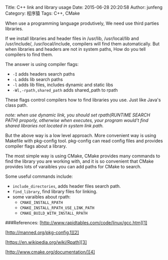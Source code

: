 Title: C++ link and library usage
Date: 2015-06-28 20:20:58
Author: junfeng
Category: 程序猿
Tags: C++, CMake

When use a programming language produtively,
We need use third parties libraries.

If we install libraries and header files in
/usr/lib, /usr/local/lib and /usr/include/,
/usr/local/include, compilers will find them automatically.
But when libraries and headers are not in system paths, How
do you tell compilers to find them.

The answer is using compiler flags:

- `-I` adds headers search paths
- `-L` adds lib search paths
- `-l` adds lib files, includes dynamic and static libs
- `-Wl,-rpath,shared_path` adds shared_path to rpath

These flags control compilers how to find libraries you use.
Just like Java's class path.

*note: when use dynamic link, you should set rpath(RUNTIME SEARCH PATH)*
*proporly, otherwise when executes, your program would't find shared*
*libraries not located in system link path.*

But the above way is a low level approach. More convenient way
is using Makefile with pkg-config tool. pkg-config can read config
files and provides compiler flags about a library.

The most simple way is using CMake, CMake provides many commands to
find the library you are working with, and it is so convenient that
CMake provides lots of varaibles you can add paths for CMake to search.

Some useful commands include:

- `include_directories`, adds header files search path.
- `find_library`, find library files for linking.
- some varaibles about rpath:
    - `CMAKE_INSTALL_RPATH`
    - `CMAKE_INSTALL_RPATH_USE_LINK_PATH`
    - `CMAKE_BUILD_WITH_INSTALL_RPATH`


###References:
[http://www.rapidtables.com/code/linux/gcc.htm][1]

[http://manned.org/pkg-config.1][2]

[https://en.wikipedia.org/wiki/Rpath][3]

[http://www.cmake.org/documentation/][4]

[1]: http://www.rapidtables.com/code/linux/gcc.htm
[2]: http://manned.org/pkg-config.1
[3]: https://en.wikipedia.org/wiki/Rpath
[4]: http://www.cmake.org/documentation/

